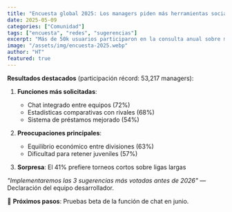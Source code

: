 ```yaml
---
title: "Encuesta global 2025: Los managers piden más herramientas sociales"
date: 2025-05-09
categories: ["Comunidad"]
tags: ["encuesta", "redes", "sugerencias"]
excerpt: "Más de 50k usuarios participaron en la consulta anual sobre mejoras para el juego."
image: "/assets/img/encuesta-2025.webp"
author: "HT"
featured: true
---
```


**Resultados destacados** (participación récord: 53,217 managers):

1. **Funciones más solicitadas**:

   - Chat integrado entre equipos (72%)
   - Estadísticas comparativas con rivales (68%)
   - Sistema de préstamos mejorado (54%)

2. **Preocupaciones principales**:

   - Equilibrio económico entre divisiones (63%)
   - Dificultad para retener juveniles (57%)

3. **Sorpresa**: El 41% prefiere torneos cortos sobre ligas largas

_"Implementaremos las 3 sugerencias más votadas antes de 2026"_ — Declaración del equipo desarrollador.

🔮 **Próximos pasos**: Pruebas beta de la función de chat en junio.
